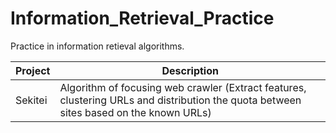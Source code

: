 # Information_Retrieval_Practice
Practice in information retieval algorithms.

Project              | Description
----------------|----------------------
Sekitei             | Algorithm of focusing web crawler (Extract features, clustering URLs and distribution the quota between sites based on the known URLs)
